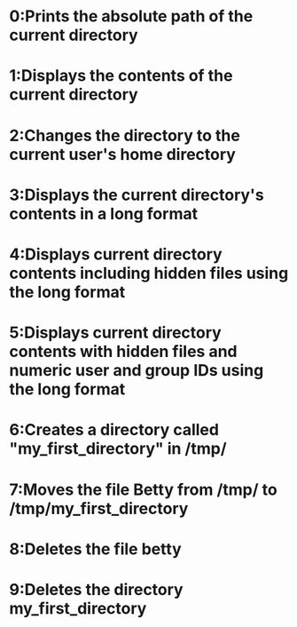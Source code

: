 # 0:Prints the absolute path of the current directory
# 1:Displays the contents of the current directory
# 2:Changes the directory to the current user's home directory
# 3:Displays the current directory's contents in a long format
# 4:Displays current directory contents including hidden files using the long format
# 5:Displays current directory contents with hidden files and numeric user and group IDs using the long format
# 6:Creates a directory called "my_first_directory" in /tmp/
# 7:Moves the file Betty from /tmp/ to /tmp/my_first_directory
# 8:Deletes the file betty
# 9:Deletes the directory my_first_directory
